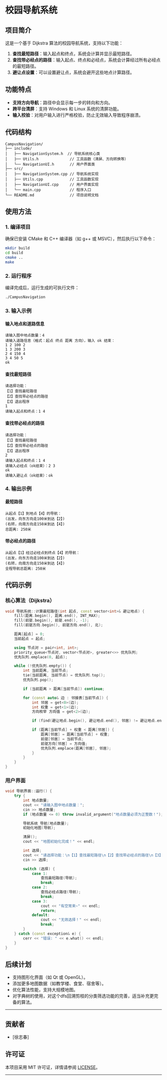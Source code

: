 # 校园导航系统

## 项目简介
这是一个基于 Dijkstra 算法的校园导航系统，支持以下功能：
1. **查找最短路径**：输入起点和终点，系统会计算并显示最短路径。
2. **查找带必经点的路径**：输入起点、终点和必经点，系统会计算经过所有必经点的最短路径。
3. **避让点设置**：可以设置避让点，系统会避开这些地点计算路径。

## 功能特点
- **支持方向导航**：路径中会显示每一步的转向和方向。
- **跨平台清屏**：支持 Windows 和 Linux 系统的清屏功能。
- **输入校验**：对用户输入进行严格校验，防止无效输入导致程序崩溃。

## 代码结构
```
CampusNavigation/
├── include/
│   ├── NavigationSystem.h  // 导航系统核心类
│   ├── Utils.h              // 工具函数（清屏、方向转换等）
│   └── NavigationUI.h       // 用户界面类
├── src/
│   ├── NavigationSystem.cpp // 导航系统实现
│   ├── Utils.cpp            // 工具函数实现
│   ├── NavigationUI.cpp     // 用户界面实现
│   └── main.cpp             // 程序入口
└── README.md                // 项目说明文档
```

## 使用方法

### 1. 编译项目
确保已安装 CMake 和 C++ 编译器（如 g++ 或 MSVC），然后执行以下命令：
```bash
mkdir build
cd build
cmake ..
make
```

### 2. 运行程序
编译完成后，运行生成的可执行文件：
```bash
./CampusNavigation
```

### 3. 输入示例
#### 输入地点和道路信息
```
请输入图中地点数量：4
请输入道路信息（格式：起点 终点 距离 方向），输入 ok 结束：
1 2 100 2
1 3 200 3
2 4 150 4
3 4 50 5
ok
```

#### 查找最短路径
```
请选择功能：
【1】查找最短路径
【2】查找带必经点的路径
【3】退出程序
1
请输入起点和终点：1 4
```

#### 查找带必经点的路径
```
请选择功能：
【1】查找最短路径
【2】查找带必经点的路径
【3】退出程序
2
请输入起点和终点：1 4
请输入必经点（ok结束）：2 3
ok
请输入避让点（ok结束）：ok
```

### 4. 输出示例
#### 最短路径
```
从起点【1】到地点【4】的导航：
(出发，向东方向走100米到达【2】)
(右转，向南方向走150米到达【4】)
总距离: 250米
```

#### 带必经点的路径
```
从起点【1】经过必经点到终点【4】的导航：
(出发，向东方向走100米到达【2】)
(右转，向南方向走150米到达【4】)
全程导航总距离: 250米
```

## 代码示例
### 核心算法（Dijkstra）
```cpp
void 导航系统::计算最短路径(int 起点, const vector<int>& 避让地点) {
    fill(距离.begin(), 距离.end(), INT_MAX);
    fill(前驱.begin(), 前驱.end(), -1);
    fill(前驱方向.begin(), 前驱方向.end(), 北);

    距离[起点] = 0;
    当前起点 = 起点;

    using 节点对 = pair<int, int>;
    priority_queue<节点对, vector<节点对>, greater<>> 优先队列;
    优先队列.emplace(0, 起点);

    while (!优先队列.empty()) {
        int 当前距离, 当前节点;
        tie(当前距离, 当前节点) = 优先队列.top();
        优先队列.pop();

        if (当前距离 > 距离[当前节点]) continue;

        for (const auto& 边 : 邻接表[当前节点]) {
            int 邻居 = get<0>(边);
            int 权重 = get<1>(边);
            方向枚举 方向值 = get<2>(边);

            if (find(避让地点.begin(), 避让地点.end(), 邻居) != 避让地点.end()) continue;

            if (距离[当前节点] + 权重 < 距离[邻居]) {
                距离[邻居] = 距离[当前节点] + 权重;
                前驱[邻居] = 当前节点;
                前驱方向[邻居] = 方向值;
                优先队列.emplace(距离[邻居], 邻居);
            }
        }
    }
}
```

### 用户界面
```cpp
void 导航界面::运行() {
    try {
        int 地点数量;
        cout << "请输入图中地点数量：";
        cin >> 地点数量;
        if (地点数量 <= 0) throw invalid_argument("地点数量必须为正整数！");

        导航系统 导航(地点数量);
        初始化地图(导航);

        清屏();
        cout << "地图初始化完成！" << endl;

        int 选择;
        cout << "请选择功能：\n【1】查找最短路径\n【2】查找带必经点的路径\n【3】退出程序\n";
        cin >> 选择;

        switch (选择) {
            case 1:
                查找最短路径(导航);
                break;
            case 2:
                查找必经点路径(导航);
                break;
            case 3:
                cout << "有空常来~" << endl;
                return;
            default:
                cout << "无效选择！" << endl;
                break;
        }
    } catch (const exception& e) {
        cerr << "错误: " << e.what() << endl;
    }
}
```

## 后续计划
- 支持图形化界面（如 Qt 或 OpenGL）。
- 添加更多地图数据（如教学楼、食堂、宿舍等）。
- 优化算法性能，支持大规模地图。
- 对字典树的使用，对这个dfs回溯剪枝的分类筛选功能的完善，适当补充更完备的算法。
---

## 贡献者
- [徐志春]

## 许可证
本项目采用 MIT 许可证，详情请参阅 [LICENSE](LICENSE)。

---
